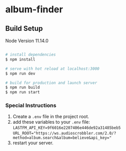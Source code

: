 # album-finder

## Build Setup

Node Version 11.14.0

```bash

# install dependencies
$ npm install

# serve with hot reload at localhost:3000
$ npm run dev

# build for production and launch server
$ npm run build
$ npm run start

```


### Special Instructions

1. Create a `.env` file in the project root.
2. add these variables to your `.env` file:
`LASTFM_API_KEY=9f6016e2207406e446de92a31485beb5`
`URL_ROOT="https://ws.audioscrobbler.com/2.0/?method=album.search&album=believe&api_key="`
3. restart your server.

